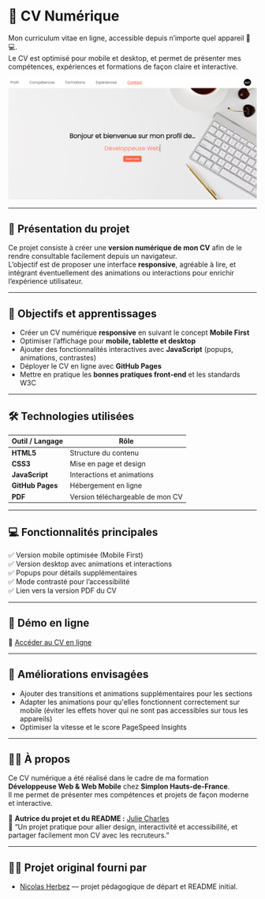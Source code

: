 # 📄 CV Numérique

Mon curriculum vitae en ligne, accessible depuis n’importe quel appareil 📱💻.  
Le CV est optimisé pour mobile et desktop, et permet de présenter mes compétences, expériences et formations de façon claire et interactive.

![Aperçu du CV](./css/img/screenshot-cv-numerique.png)

---

## 🌟 Présentation du projet

Ce projet consiste à créer une **version numérique de mon CV** afin de le rendre consultable facilement depuis un navigateur.  
L’objectif est de proposer une interface **responsive**, agréable à lire, et intégrant éventuellement des animations ou interactions pour enrichir l’expérience utilisateur.

---

## 🎯 Objectifs et apprentissages

- Créer un CV numérique **responsive** en suivant le concept **Mobile First**  
- Optimiser l’affichage pour **mobile, tablette et desktop**  
- Ajouter des fonctionnalités interactives avec **JavaScript** (popups, animations, contrastes)  
- Déployer le CV en ligne avec **GitHub Pages**  
- Mettre en pratique les **bonnes pratiques front-end** et les standards W3C

---

## 🛠️ Technologies utilisées

| Outil / Langage | Rôle |
|-----------------|------|
| **HTML5**       | Structure du contenu |
| **CSS3**        | Mise en page et design |
| **JavaScript**  | Interactions et animations |
| **GitHub Pages**| Hébergement en ligne |
| **PDF**         | Version téléchargeable de mon CV |

---

## 💻 Fonctionnalités principales

✅ Version mobile optimisée (Mobile First)  
✅ Version desktop avec animations et interactions  
✅ Popups pour détails supplémentaires  
✅ Mode contrasté pour l’accessibilité  
✅ Lien vers la version PDF du CV  

---

## 🚀 Démo en ligne

🔗 [Accéder au CV en ligne](https://julie-charles16.github.io/cv-jch/)

---

## 🧭 Améliorations envisagées

- Ajouter des transitions et animations supplémentaires pour les sections
- Adapter les animations pour qu'elles fonctionnent correctement sur mobile (éviter les effets hover qui ne sont pas accessibles sur tous les appareils)
- Optimiser la vitesse et le score PageSpeed Insights
  

---

## 👩‍💻 À propos

Ce CV numérique a été réalisé dans le cadre de ma formation **Développeuse Web & Web Mobile** chez **Simplon Hauts-de-France**.  
Il me permet de présenter mes compétences et projets de façon moderne et interactive.

📍 **Autrice du projet et du README :** [Julie Charles](https://github.com/Julie-Charles16)  
💬 “Un projet pratique pour allier design, interactivité et accessibilité, et partager facilement mon CV avec les recruteurs.”

---

## 🧑‍🏫 Projet original fourni par

* [Nicolas Herbez](https://github.com/NicolasHerbez) — projet pédagogique de départ et README initial.
